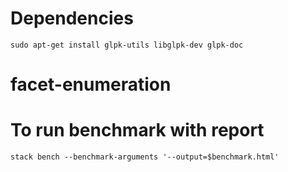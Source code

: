 # Dependencies
    sudo apt-get install glpk-utils libglpk-dev glpk-doc

# facet-enumeration


# To run benchmark with report
    stack bench --benchmark-arguments '--output=$benchmark.html'
